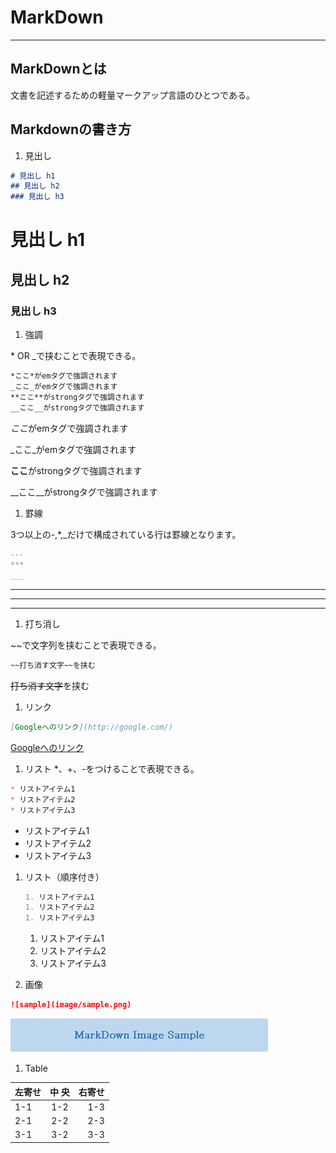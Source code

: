# MarkDown
****
## MarkDownとは

  文書を記述するための軽量マークアップ言語のひとつである。

## Markdownの書き方

1. 見出し
  ```MarkDown
  # 見出し h1
  ## 見出し h2
  ### 見出し h3
  ```
  # 見出し h1
  ## 見出し h2
  ### 見出し h3

1. 強調

  \* OR _で挟むことで表現できる。
  ```MarkDown
  *ここ*がemタグで強調されます
  _ここ_がemタグで強調されます
  **ここ**がstrongタグで強調されます
  __ここ__がstrongタグで強調されます
  ```
  *ここ*がemタグで強調されます

  _ここ_がemタグで強調されます

  **ここ**がstrongタグで強調されます

  __ここ__がstrongタグで強調されます

1. 罫線

  3つ以上の-,*,_だけで構成されている行は罫線となります。
  ```MarkDown
  ---
  ***
  ___
  ```
  ---
  ***
  ___

1. 打ち消し

  ~~で文字列を挟むことで表現できる。
  ```MarkDown
  ~~打ち消す文字~~を挟む
  ```
  ~~打ち消す文字~~を挟む

1. リンク
  ```MarkDown
  [Googleへのリンク](http://google.com/)
  ```
  [Googleへのリンク](http://google.com/)

1. リスト
  \*、+、-をつけることで表現できる。
  ```MarkDown
  * リストアイテム1
  * リストアイテム2
  * リストアイテム3
  ```
  * リストアイテム1
  * リストアイテム2
  * リストアイテム3

1. リスト（順序付き）
    ```MarkDown
    1. リストアイテム1
    1. リストアイテム2
    1. リストアイテム3
    ```
    1. リストアイテム1
    1. リストアイテム2
    1. リストアイテム3

1. 画像
  ```MarkDown
  ![sample](image/sample.png)
  ```
  ![sample](image/sample.png)

1. Table

|左寄せ|中 央|右寄せ|
|:--|:--:|--:|
|1-1|1-2|1-3|
|2-1|2-2|2-3|
|3-1|3-2|3-3|
